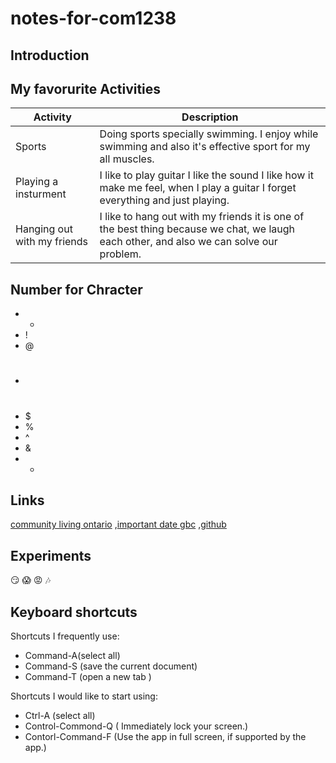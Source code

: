 # notes-for-com1238
## Introduction 

## My favorurite Activities 

| Activity              |Description 
|------------------|----------------------------------------------------------------------------------------------------------|
| Sports           |  Doing sports specially swimming. I enjoy while swimming and also it's effective sport for my all muscles.|
| Playing a insturment| I like to play guitar I like the sound I like how it make me feel, when I play a guitar I forget everything and just playing.|
| Hanging out with my friends|  I like to hang out with my friends it is one of the best thing because we chat, we laugh each other, and also we can solve our problem.| 

## Number for Chracter
- -
- !
- @
- #
- $
- %
- ^
- &
- *


## Links 
[community living ontario](https://communitylivingontario.ca/what-we-do/student-links/)
,[important date gbc](https://www.georgebrown.ca/current-students/important-dates)
,[github](https://github.com) 

## Experiments 
:smirk:
:scream: 
:rage: 
:notes: 

## Keyboard shortcuts
Shortcuts I frequently use: 
- Command-A(select all)
- Command-S (save the current document)
- Command-T (open a new tab )

Shortcuts I would like to start using: 
- Ctrl-A (select all)
- Control-Commond-Q ( Immediately lock your screen.)
- Contorl-Command-F (Use the app in full screen, if supported by the app.)
